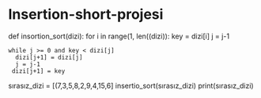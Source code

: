 # Insertion-short-projesi
def insortion_sort(dizi):
  for i in range(1, len((dizi)):
    key = dizi[i]
    j = j-1
    
    while j >= 0 and key < dizi[j]
      dizi[j+1] = dizi[j]
      j = j-1
     dizi[j+1] = key
     
     
sırasız_dizi = [(7,3,5,8,2,9,4,15,6]
insertio_sort(sırasız_dizi)
print(sırasız_dizi)
